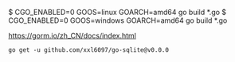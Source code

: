 
$ CGO_ENABLED=0 GOOS=linux GOARCH=amd64 go build *.go
$ CGO_ENABLED=0 GOOS=windows GOARCH=amd64 go build *.go


https://gorm.io/zh_CN/docs/index.html

    go get -u github.com/xxl6097/go-sqlite@v0.0.0